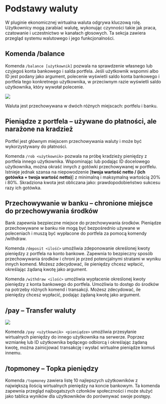# Podstawy waluty

W pluginie ekonomicznej wirtualna waluta odgrywa kluczową rolę. Użytkownicy mogą zarabiać walutę, wykonując czynności takie jak
praca, czatowanie i uczestnictwo w kanałach głosowych. Ta sekcja zawiera przegląd systemu walutowego i
jego funkcjonalności.

## Komenda /balance

Komenda `/balance [użytkownik]` pozwala na sprawdzenie własnego lub czyjegoś konta bankowego i salda portfela. Jeśli
użytkownik wspomni albo ID jest podany jako argument, polecenie wyświetli saldo konta bankowego i portfela
tego konkretnego użytkownika, w przeciwnym razie wyświetli saldo użytkownika, który wywołał polecenie.

![](../assets/v6.png)

Waluta jest przechowywana w dwóch różnych miejscach: portfelu i banku.

## Pieniądze z portfela – używane do płatności, ale narażone na kradzież

Portfel jest głównym miejscem przechowywania waluty i może być wykorzystywany do płatności.

Komenda `/rob <użytkownik>` pozwala na próbę kradzieży pieniędzy z portfela innego użytkownika. Wspominając lub podając
ID docelowego użytkownika, można okraść innych z gotówki przechowywanej w portfelu. Istnieje jednak szansa na niepowodzenie
[**twoja wartość netto / (ich gotówka + twoja wartość netto)**] z minimalną i maksymalną wartością 20% i 80%. Skradziona kwota jest
obliczana jako: prawdopodobieństwo sukcesu razy ich gotówka.

## Przechowywanie w banku – chronione miejsce do przechowywania środków

Bank zapewnia bezpieczne miejsce do przechowywania środków. Pieniądze przechowywane w banku nie mogą być bezpośrednio używane w poleceniach i muszą być
wypłacone do portfela za pomocą komendy /withdraw.

Komenda `/deposit <ilość>` umożliwia zdeponowanie określonej kwoty pieniędzy z portfela na konto bankowe. Zapewnia to bezpieczny sposób przechowywania środków i chroni je przed potencjalnymi stratami w wyniku innych komend.
Możesz zdecydować, ile pieniędzy chcesz wpłacić, określając żądaną kwotę jako argument.

Komenda `/withdraw <ilość>` umożliwia wypłacenie określonej kwoty pieniędzy z konta bankowego do
portfela. Umożliwia to dostęp do środków na potrzeby różnych komend i transakcji. Możesz zdecydować, ile pieniędzy
chcesz wypłacić, podając żądaną kwotę jako argument.

## /pay – Transfer waluty

![](../assets/v18.gif)

Komenda `/pay <użytkownik> <pieniądze>` umożliwia przesyłanie wirtualnych pieniędzy do innego użytkownika na serwerze. Poprzez
wzmiankę lub ID użytkownika będącego odbiorcą i określając żądaną kwotę, można zainicjować transakcję
i wysłać wirtualne pieniądze komuś innemu.

## /topmoney – Topka pieniędzy

Komenda `/topmoney` zawiera listę 10 najlepszych użytkowników z największą ilością wirtualnych pieniędzy na koncie bankowym.
Ta komenda zapewnia przegląd najbogatszych członków społeczności i może służyć jako tablica wyników dla użytkowników do
porównywać swoje postępy.
